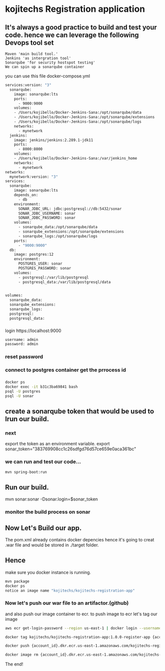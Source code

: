 # kojitechs Registration application

## It's always a good practice to build and test your code. hence we can leverage the following Devops tool set 

```hcl
Maven 'main build tool.'
Jenkins 'as intergration tool'
Sonarqube 'for security hostspot testing'
We can spin up a sonarqube container 
```
you can use this file docker-compose.yml
```bash
services:version: "3"
  sonarqube:
    image: sonarqube:lts 
    ports:
      - 9000:9000
    volumes:
    - /Users/kojibello/Docker-Jenkins-Sana:/opt/sonarqube/data
    - /Users/kojibello/Docker-Jenkins-Sana:/opt/sonarqube/extensions
    - /Users/kojibello/Docker-Jenkins-Sana:/opt/sonarqube/logs
    networks:
      - mynetwork
  jenkins:
    image: jenkins/jenkins:2.289.1-jdk11
    ports:
      - 8000:8000
    volumes:
    - /Users/kojibello/Docker-Jenkins-Sana:/var/jenkins_home      
    networks:
      - mynetwork
networks:
  mynetwork:version: "3"
services:
  sonarqube:
    image: sonarqube:lts
    depends_on:
      - db
    environment:
      SONAR_JDBC_URL: jdbc:postgresql://db:5432/sonar
      SONAR_JDBC_USERNAME: sonar
      SONAR_JDBC_PASSWORD: sonar
    volumes:
      - sonarqube_data:/opt/sonarqube/data
      - sonarqube_extensions:/opt/sonarqube/extensions
      - sonarqube_logs:/opt/sonarqube/logs
    ports:
      - "9000:9000"
  db:
    image: postgres:12
    environment:
      POSTGRES_USER: sonar
      POSTGRES_PASSWORD: sonar
    volumes:
      - postgresql:/var/lib/postgresql
      - postgresql_data:/var/lib/postgresql/data
    

volumes:
  sonarqube_data:
  sonarqube_extensions:
  sonarqube_logs:
  postgresql:
  postgresql_data:
```
### 
login
https://localhost:9000
```bash
username: admin
password: admin
```
### reset password

### connect to postgres container get the prrocess id
### 
```bash
docker ps 
docker exec -it b31c3ba69841 bash  
psql -U postgres 
psql -U sonar
```
## create a sonarqube token that would be used to lrun our build.
### next
export the token as an environment variable.
export sonar_token="383769908cc1c26sdfgd76d57ce659e0aca361bc"

### we can run and test our code...
```bash
mvn spring-boot:run
```
## Run our build.
mvn sonar:sonar -Dsonar.login=$sonar_token
### monitor the build process on sonar
## Now Let's Build our app.
The pom.xml already contains docker depencies hence it's going to creat .war file and would be stored in ./target folder.
## Hence
make sure you docker instance is running.
```bash
mvn package
docker ps
notice an image name "kojitechs/kojitechs-registration-app"
```

### Now let's push our war file to an artifactor.(github)
and also push our image container to ecr.
to push image to ecr let's tag our image 
```bash
aws ecr get-login-password --region us-east-1 | docker login --username AWS --password-stdin {account_id}.dkr.ecr.us-east-1.amazonaws.com

docker tag kojitechs/kojitechs-registration-app:1.0.0-register-app {account_id}.dkr.ecr.us-east-1.amazonaws.com/kojitechs-registration-app:v1.0.0

docker push {account_id}.dkr.ecr.us-east-1.amazonaws.com/kojitechs-registration-app:v1.0.0

docker image rm {account_id}.dkr.ecr.us-east-1.amazonaws.com/kojitechs-registration-app:v1.0.0 
```
The end!
